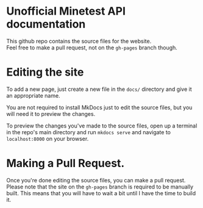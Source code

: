 # Unofficial Minetest API documentation

This github repo contains the source files for the website.<br/>
Feel free to make a pull request, not on the `gh-pages` branch though.

# Editing the site
To add a new page, just create a new file in the `docs/` directory and give it an appropriate name.

You are not required to install MkDocs just to edit the source files, but you will need it to preview the changes.

To preview the changes you've made to the source files, open up a terminal in the repo's main directory and run `mkdocs serve` and navigate to `localhost:8000` on your browser.

# Making a Pull Request.
Once you're done editing the source files, you can make a pull request. Please note that the site on the `gh-pages` branch is required to be manually built. This means that you will have to wait a bit until I have the time to build it.
